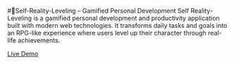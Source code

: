 
#🚀Self-Reality-Leveling – Gamified Personal Development
Self Reality-Leveling is a gamified personal development and productivity application built with modern web technologies. It transforms daily tasks and goals into an RPG-like experience where users level up their character through real-life achievements.

[Live Demo](https://self-reality.netlify.app/)
